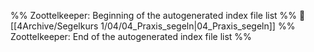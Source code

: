 %% Zoottelkeeper: Beginning of the autogenerated index file list  %%
📄 [[4Archive/Segelkurs 1/04/04_Praxis_segeln|04_Praxis_segeln]]
%% Zoottelkeeper: End of the autogenerated index file list  %%
